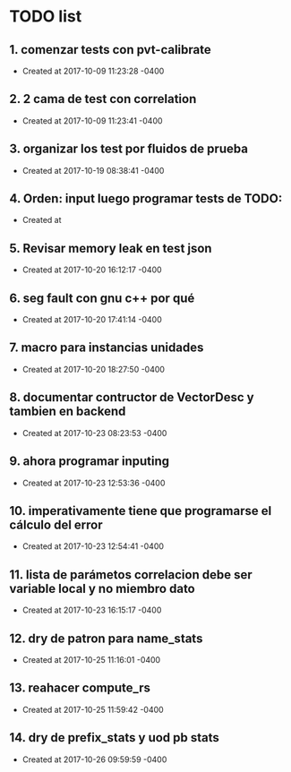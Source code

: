 # TODO list
## 1. comenzar tests con pvt-calibrate
- Created at   2017-10-09 11:23:28 -0400

## 2. 2 cama de test con correlation
- Created at   2017-10-09 11:23:41 -0400

## 3. organizar los test por fluidos de prueba
- Created at   2017-10-19 08:38:41 -0400

## 4. Orden: input luego programar tests de TODO: 
- Created at   

## 5. Revisar memory leak en test json
- Created at   2017-10-20 16:12:17 -0400

## 6. seg fault con gnu c++ por qué
- Created at   2017-10-20 17:41:14 -0400

## 7. macro para instancias unidades
- Created at   2017-10-20 18:27:50 -0400

## 8. documentar contructor de VectorDesc y tambien en backend
- Created at   2017-10-23 08:23:53 -0400

## 9. ahora programar inputing
- Created at   2017-10-23 12:53:36 -0400

## 10. imperativamente tiene que programarse el cálculo del error
- Created at   2017-10-23 12:54:41 -0400

## 11. lista de parámetos correlacion debe ser variable local y no miembro dato
- Created at   2017-10-23 16:15:17 -0400

## 12. dry de patron para name_stats
- Created at   2017-10-25 11:16:01 -0400

## 13. reahacer compute_rs
- Created at   2017-10-25 11:59:42 -0400

## 14. dry de prefix_stats y uod pb stats
- Created at   2017-10-26 09:59:59 -0400

